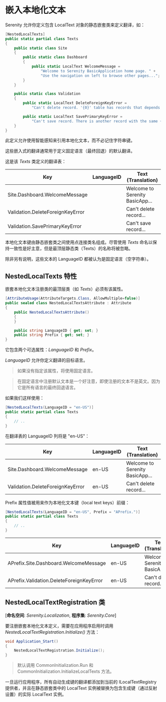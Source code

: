 # 嵌入本地化文本

Serenity 允许你定义包含 LocalText 对象的静态嵌套类来定义翻译，如：

```cs
[NestedLocalTexts]
public static partial class Texts
{
    public static class Site
    {
        public static class Dashboard
        {
            public static LocalText WelcomeMessage =
                "Welcome to Serenity BasicApplication home page. " +
                "Use the navigation on left to browse other pages...";
        }
    }

    public static class Validation
    {
        public static LocalText DeleteForeignKeyError =
            "Can't delete record. '{0}' table has records that depends on this one!";

        public static LocalText SavePrimaryKeyError =
            "Can't save record. There is another record with the same {1} value!";
    }
}
```

此定义允许使用智能感知来引用本地化文本，而不必记住字符串键。

这些嵌入式的翻译通常用于定义固定语言（最终回退）的默认翻译。

这是该 *Texts* 类定义的翻译表：

Key                             |LanguageID|Text (Translation)
--------------------------------|----------|-------------------------------
Site.Dashboard.WelcomeMessage   |          |Welcome to Serenity BasicApp...
Validation.DeleteForeignKeyError|          |Can't delete record...
Validation.SavePrimaryKeyError  |          |Can't save record...

本地化文本键由静态嵌套类之间使用点连接类名组成。尽管使用 *Texts* 命名以保持一致性是好主意，但是最顶层静态类（Texts）的名称将被忽略。

除非另有说明，这些文本的 LanguageID 都被认为是固定语言（空字符串）。

## NestedLocalTexts 特性

嵌套本地化文本注册类的最顶层类（如 *Texts*）必须有该属性。

```cs
[AttributeUsage(AttributeTargets.Class, AllowMultiple=false)]
public sealed class NestedLocalTextsAttribute : Attribute
{
    public NestedLocalTextsAttribute()
    {
    }

    public string LanguageID { get; set; }
    public string Prefix { get; set; }
}
```

它包含两个可选属性：*LanguageID* 和 *Prefix*。

*LanguageID* 允许你定义翻译的目标语言。

> 如果没有指定该属性，将使用固定语言。

> 在固定语言中注册默认文本是一个好注意，即使注册的文本不是英文。因为它是所有语言的最终回退语言。

如果我们这样使用：

```cs
[NestedLocalTexts(LanguageID = "en-US")]
public static partial class Texts
{
    // ..
}
```

在翻译表的 LanguageID 列将是 "en-US"：

Key                             |LanguageID|Text (Translation)
--------------------------------|----------|-------------------------------
Site.Dashboard.WelcomeMessage   |en-US     |Welcome to Serenity BasicApp...
Validation.DeleteForeignKeyError|en-US     |Can't delete record...

Prefix 属性值被用来作为本地化文本键（local text keys）前缀：

```cs
[NestedLocalTexts(LanguageID = "en-US", Prefix = "APrefix.")]
public static partial class Texts
{
    // ..
}
```

Key                                        |LanguageID|Text (Translation)
-------------------------------------------|----------|-------------------------------
APrefix.Site.Dashboard.WelcomeMessage      |en-US     |Welcome to Serenity BasicApp...
APrefix.Validation.DeleteForeignKeyError   |en-US     |Can't delete record...


## NestedLocalTextRegistration 类 

[**命名空间**: *Serenity.Localization*, **程序集**: *Serenity.Core*]

要注册嵌套本地化文本定义，需要在应用程序启用时调用 *NestedLocalTextRegistration.Initialize()* 方法： 

```cs
void Application_Start()
{
    NestedLocalTextRegistration.Initialize();
}
```

> 默认调用 CommonInitialization.Run 和 CommonInitialization.InitializeLocalTexts 方法。

一旦运行应用程序，所有自动生成键的翻译都添加到当前的 ILocalTextRegistry 提供者，并且在静态嵌套类中的 LocalText 实例被替换为包含生成键（通过反射设置）的实际 LocalText 实例。


